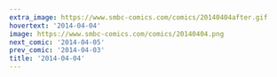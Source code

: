 ```yaml
---
extra_image: https://www.smbc-comics.com/comics/20140404after.gif
hovertext: '2014-04-04'
image: https://www.smbc-comics.com/comics/20140404.png
next_comic: '2014-04-05'
prev_comic: '2014-04-03'
title: '2014-04-04'
---
```



